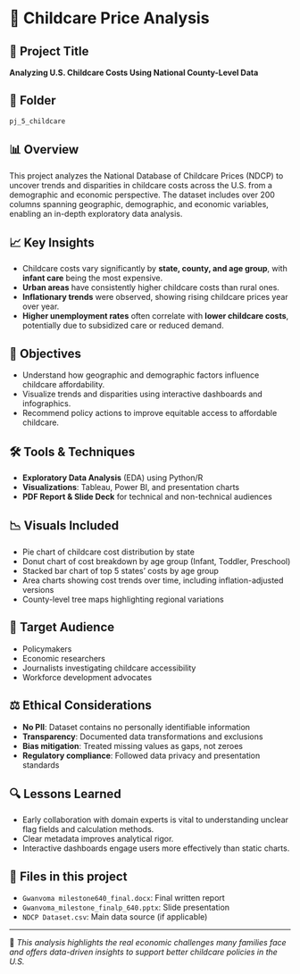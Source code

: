 # 🧒 Childcare Price Analysis

## 📌 Project Title
**Analyzing U.S. Childcare Costs Using National County-Level Data**

## 📁 Folder
`pj_5_childcare`

## 📊 Overview
This project analyzes the National Database of Childcare Prices (NDCP) to uncover trends and disparities in childcare costs across the U.S. from a demographic and economic perspective. The dataset includes over 200 columns spanning geographic, demographic, and economic variables, enabling an in-depth exploratory data analysis.

## 📈 Key Insights
- Childcare costs vary significantly by **state, county, and age group**, with **infant care** being the most expensive.
- **Urban areas** have consistently higher childcare costs than rural ones.
- **Inflationary trends** were observed, showing rising childcare prices year over year.
- **Higher unemployment rates** often correlate with **lower childcare costs**, potentially due to subsidized care or reduced demand.

## 🎯 Objectives
- Understand how geographic and demographic factors influence childcare affordability.
- Visualize trends and disparities using interactive dashboards and infographics.
- Recommend policy actions to improve equitable access to affordable childcare.

## 🛠️ Tools & Techniques
- **Exploratory Data Analysis** (EDA) using Python/R
- **Visualizations**: Tableau, Power BI, and presentation charts
- **PDF Report & Slide Deck** for technical and non-technical audiences

## 📉 Visuals Included
- Pie chart of childcare cost distribution by state
- Donut chart of cost breakdown by age group (Infant, Toddler, Preschool)
- Stacked bar chart of top 5 states’ costs by age group
- Area charts showing cost trends over time, including inflation-adjusted versions
- County-level tree maps highlighting regional variations

## 👥 Target Audience
- Policymakers
- Economic researchers
- Journalists investigating childcare accessibility
- Workforce development advocates

## ⚖️ Ethical Considerations
- **No PII**: Dataset contains no personally identifiable information
- **Transparency**: Documented data transformations and exclusions
- **Bias mitigation**: Treated missing values as gaps, not zeroes
- **Regulatory compliance**: Followed data privacy and presentation standards

## 🔍 Lessons Learned
- Early collaboration with domain experts is vital to understanding unclear flag fields and calculation methods.
- Clear metadata improves analytical rigor.
- Interactive dashboards engage users more effectively than static charts.

## 📂 Files in this project
- `Gwanvoma milestone640_final.docx`: Final written report
- `Gwanvoma_milestone_finalp_640.pptx`: Slide presentation
- `NDCP Dataset.csv`: Main data source (if applicable)

---

📌 _This analysis highlights the real economic challenges many families face and offers data-driven insights to support better childcare policies in the U.S._
